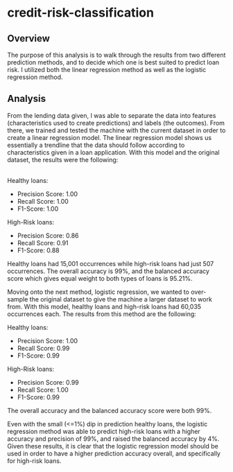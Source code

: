 # credit-risk-classification

<h2>Overview</h2>

The purpose of this analysis is to walk through the results from two different prediction methods, and to decide which one is best suited to predict loan risk. I utilized both the linear regression method as well as the logistic regression method.

<h2>Analysis</h2>
From the lending data given, I was able to separate the data into features (characteristics used to create predictions) and labels (the outcomes). From there, we trained and tested the machine with the current dataset in order to create a linear regression model. The linear regression model shows us essentially a trendline that the data should follow according to characteristics given in a loan application. With this model and the original dataset, the results were the following:
<br>
<br>

Healthy loans: 
- Precision Score: 1.00
- Recall Score: 1.00
- F1-Score: 1.00

High-Risk loans:
- Precision Score: 0.86
- Recall Score: 0.91
- F1-Score: 0.88

Healthy loans had 15,001 occurrences while high-risk loans had just 507 occurrences. The overall accuracy is 99%, and the balanced accuracy  score which gives equal weight to both types of loans is 95.21%.

Moving onto the next method, logistic regression, we wanted to over-sample the original dataset to give the machine a larger dataset to work from. With this model, healthy loans and high-risk loans had 60,035 occurrences each. The results from this method are the following:

Healthy loans: 
- Precision Score: 1.00
- Recall Score: 0.99
- F1-Score: 0.99

High-Risk loans:
- Precision Score: 0.99
- Recall Score: 1.00
- F1-Score: 0.99

The overall accuracy and the balanced accuracy score were both 99%.

Even with the small (<=1%) dip in prediction healthy loans, the logistic regression method was able to predict high-risk loans with a higher accuracy and precision of 99%, and raised the balanced accuracy by 4%. Given these results, it is clear that the logistic regression model should be used in order to have a higher prediction accuracy overall, and specifically for high-risk loans.
